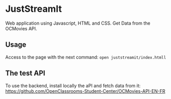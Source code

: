 # JustStreamIt

Web application using Javascript, HTML and CSS.
Get Data from the OCMovies API.

## Usage
Access to the page with the next command:
    `open juststreamit/index.htmll`

## The test API
To use the backend, install locally the aPI and fetch data from it:
https://github.com/OpenClassrooms-Student-Center/OCMovies-API-EN-FR
